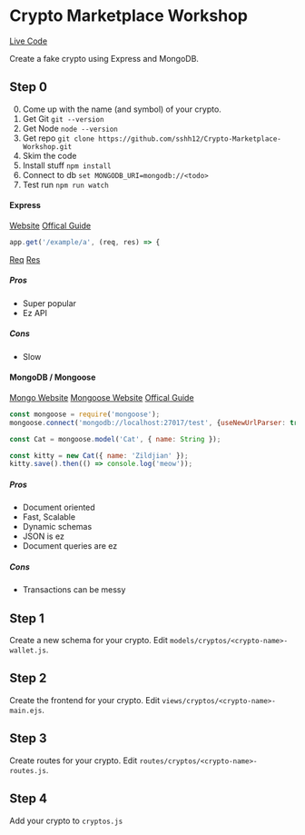 # Crypto Marketplace Workshop

[Live Code](https://crypto-marketplace-workshop.herokuapp.com/)

Create a fake crypto using Express and MongoDB.

## Step 0

0. Come up with the name (and symbol) of your crypto.
1. Get Git `git --version`
2. Get Node `node --version`
3. Get repo `git clone https://github.com/sshh12/Crypto-Marketplace-Workshop.git`
4. Skim the code
5. Install stuff `npm install`
6. Connect to db `set MONGODB_URI=mongodb://<todo>`
7. Test run `npm run watch`

#### Express

[Website](https://expressjs.com/)
[Offical Guide](https://expressjs.com/en/guide/routing.html)
```javascript
app.get('/example/a', (req, res) => {
```
[Req](https://expressjs.com/en/4x/api.html#req)
[Res](https://expressjs.com/en/4x/api.html#res)

##### Pros
* Super popular
* Ez API

##### Cons
* Slow

#### MongoDB / Mongoose

[Mongo Website](https://www.mongodb.com/)
[Mongoose Website](https://mongoosejs.com/)
[Offical Guide](https://mongoosejs.com/docs/guide.html)

```javascript
const mongoose = require('mongoose');
mongoose.connect('mongodb://localhost:27017/test', {useNewUrlParser: true});

const Cat = mongoose.model('Cat', { name: String });

const kitty = new Cat({ name: 'Zildjian' });
kitty.save().then(() => console.log('meow'));
```

##### Pros
* Document oriented
* Fast, Scalable
* Dynamic schemas
* JSON is ez
* Document queries are ez

##### Cons
* Transactions can be messy

## Step 1

Create a new schema for your crypto. Edit `models/cryptos/<crypto-name>-wallet.js`.

## Step 2

Create the frontend for your crypto. Edit `views/cryptos/<crypto-name>-main.ejs`.

## Step 3

Create routes for your crypto. Edit `routes/cryptos/<crypto-name>-routes.js`.

## Step 4

Add your crypto to `cryptos.js`
